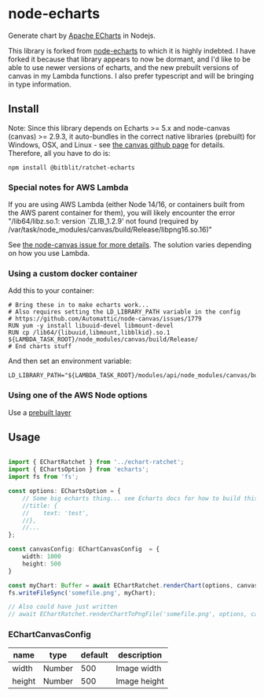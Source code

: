 # node-echarts
Generate chart by [Apache ECharts](https://github.com/apache/incubator-echarts) in Nodejs.

This library is forked from [node-echarts](https://github.com/hellosean1025/node-echarts) to which it is highly
indebted.  I have forked it because that library appears to now be dormant, and I'd like to be able to use newer
versions of echarts, and the new prebuilt versions of canvas in my Lambda functions.  I also prefer typescript
and will be bringing in type information.

## Install

Note: Since this library depends on Echarts >= 5.x and node-canvas (canvas) >= 2.9.3, it auto-bundles in the 
correct native libraries (prebuilt) for Windows, OSX, and Linux - see [the canvas github page](https://github.com/Automattic/node-canvas) 
for details.  Therefore, all you have to do is:

```
npm install @bitblit/ratchet-echarts
```

### Special notes for AWS Lambda
If you are using AWS Lambda (either Node 14/16, or containers built from the AWS parent container for them), you will
likely encounter the error "/lib64/libz.so.1: version `ZLIB_1.2.9' not found (required by /var/task/node_modules/canvas/build/Release/libpng16.so.16)"

See [the node-canvas issue for more details](https://github.com/Automattic/node-canvas/issues/1779).  The solution
varies depending on how you use Lambda.  

### Using a custom docker container
Add this to your container:
```docker
# Bring these in to make echarts work...
# Also requires setting the LD_LIBRARY_PATH variable in the config
# https://github.com/Automattic/node-canvas/issues/1779
RUN yum -y install libuuid-devel libmount-devel
RUN cp /lib64/{libuuid,libmount,libblkid}.so.1 ${LAMBDA_TASK_ROOT}/node_modules/canvas/build/Release/
# End charts stuff
```

And then set an environment variable:
```
LD_LIBRARY_PATH="${LAMBDA_TASK_ROOT}/modules/api/node_modules/canvas/build/Release:${LD_LIBRARY_PATH}"
```

### Using one of the AWS Node options
Use a [prebuilt layer](https://serverlessrepo.aws.amazon.com/applications/arn:aws:serverlessrepo:us-east-1:990551184979:applications~lambda-layer-canvas-nodejs)

## Usage

```typescript

import { EChartRatchet } from '../echart-ratchet';
import { EChartsOption } from 'echarts';
import fs from 'fs';

const options: EChartsOption = {
    // Some big echarts thing... see Echarts docs for how to build this
    //title: {
    //    text: 'test',
    //},
    //...
};

const canvasConfig: EChartCanvasConfig  = {
    width: 1000
    height: 500
}

const myChart: Buffer = await EChartRatchet.renderChart(options, canvasConfig);
fs.writeFileSync('somefile.png', myChart);

// Also could have just written
// await EChartRatchet.renderChartToPngFile('somefile.png', options, canvasConfig);

```

### EChartCanvasConfig

|name|type|default|description|
|---|---|---|---|
|width|Number|500|Image width|
|height|Number|500|Image height|
